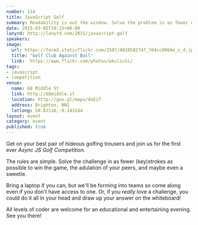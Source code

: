 ```yaml
---
number: 114
title: JavaScript Golf
summary: Readability is out the window. Solve the problem in as fewer characters as possible!
date: 2015-03-05T19:15+00:00
lanyrd: http://lanyrd.com/2015/javascript-golf
speakers:
image:
  url: https://farm3.staticflickr.com/2507/4010582747_704cc0866e_z_d.jpg
  title: "Golf Club Against Ball"
  link:  https://www.flickr.com/photos/wkulicki/
tags:
- javascript
- competition
venue:
  name: 68 Middle St
  link: http://68middle.st
  location: http://goo.gl/maps/dxEiT
  address: Brighton, BN1
  latlong: 50.82116,-0.143144
layout: event
category: event
published: true
---
```


Get on your best pair of hideous golfing trousers and join us for the first ever _Async JS Golf Competition_.

The rules are simple. Solve the challenge in as fewer (key)strokes as possible to win the game, the adulation of your peers, and maybe even a sweetie.

Bring a laptop if you can, but we'll be forming into teams so come along even if you don't have access to one. Or, if you _really_ love a challenge, you could do it all in your head and draw up your answer on the whiteboard!

All levels of coder are welcome for an educational and entertaining evening. See you there!
